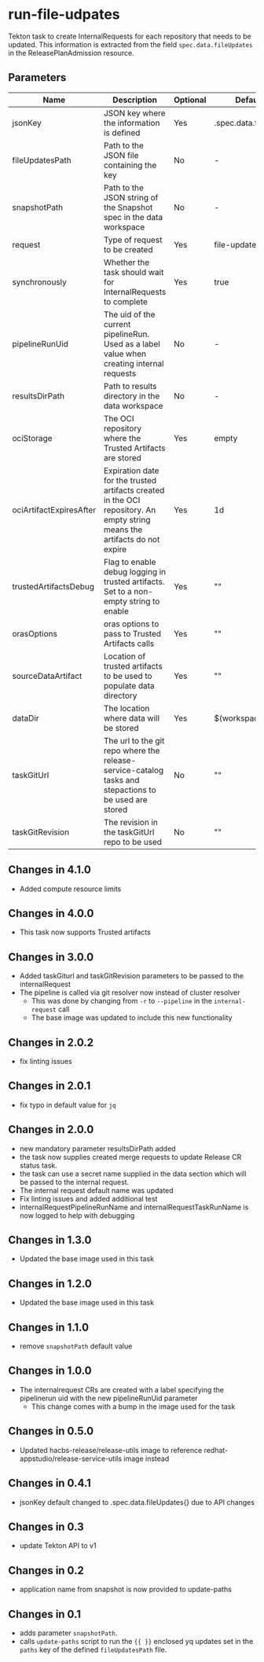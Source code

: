 # run-file-udpates

Tekton task to create InternalRequests for each repository that needs to be updated. This information is extracted from
the field `spec.data.fileUpdates` in the ReleasePlanAdmission resource.

## Parameters

| Name                    | Description                                                                                                                | Optional | Default value            |
|-------------------------|----------------------------------------------------------------------------------------------------------------------------|----------|--------------------------|
| jsonKey                 | JSON key where the information is defined                                                                                  | Yes      | .spec.data.fileUpdates[] |
| fileUpdatesPath         | Path to the JSON file containing the key                                                                                   | No       | -                        |
| snapshotPath            | Path to the JSON string of the Snapshot spec in the data workspace                                                         | No       | -                        |
| request                 | Type of request to be created                                                                                              | Yes      | file-updates             |
| synchronously           | Whether the task should wait for InternalRequests to complete                                                              | Yes      | true                     |
| pipelineRunUid          | The uid of the current pipelineRun. Used as a label value when creating internal requests                                  | No       | -                        |
| resultsDirPath          | Path to results directory in the data workspace                                                                            | No       | -                        |
| ociStorage              | The OCI repository where the Trusted Artifacts are stored                                                                  | Yes      | empty                    |
| ociArtifactExpiresAfter | Expiration date for the trusted artifacts created in the OCI repository. An empty string means the artifacts do not expire | Yes      | 1d                       |
| trustedArtifactsDebug   | Flag to enable debug logging in trusted artifacts. Set to a non-empty string to enable                                     | Yes      | ""                       |
| orasOptions             | oras options to pass to Trusted Artifacts calls                                                                            | Yes      | ""                       | 
| sourceDataArtifact      | Location of trusted artifacts to be used to populate data directory                                                        | Yes      | ""                       |
| dataDir                 | The location where data will be stored                                                                                     | Yes      | $(workspaces.data.path)  |
| taskGitUrl              | The url to the git repo where the release-service-catalog tasks and stepactions to be used are stored                      | No       | ""                       |
| taskGitRevision         | The revision in the taskGitUrl repo to be used                                                                             | No       | ""                       |

## Changes in 4.1.0
* Added compute resource limits

## Changes in 4.0.0
* This task now supports Trusted artifacts

## Changes in 3.0.0
* Added taskGiturl and taskGitRevision parameters to be passed to the internalRequest
* The pipeline is called via git resolver now instead of cluster resolver
  * This was done by changing from `-r` to `--pipeline` in the `internal-request` call
  * The base image was updated to include this new functionality

## Changes in 2.0.2
* fix linting issues

## Changes in 2.0.1
* fix typo in default value for `jq`

## Changes in 2.0.0
* new mandatory parameter resultsDirPath added
* the task now supplies created merge requests to update Release CR status task.
* the task can use a secret name supplied in the data section which will be passed
  to the internal request.
* The internal request default name was updated
* Fix linting issues and added additional test
* internalRequestPipelineRunName and internalRequestTaskRunName is now logged to help
  with debugging

## Changes in 1.3.0
* Updated the base image used in this task

## Changes in 1.2.0
* Updated the base image used in this task

## Changes in 1.1.0
* remove `snapshotPath` default value

## Changes in 1.0.0
* The internalrequest CRs are created with a label specifying the pipelinerun uid with the new pipelineRunUid parameter
  * This change comes with a bump in the image used for the task

## Changes in 0.5.0
* Updated hacbs-release/release-utils image to reference redhat-appstudio/release-service-utils image instead

## Changes in 0.4.1
* jsonKey default changed to .spec.data.fileUpdates{} due to API changes

## Changes in 0.3
* update Tekton API to v1

## Changes in 0.2
* application name from snapshot is now provided to update-paths

## Changes in 0.1
* adds parameter `snapshotPath`.
* calls `update-paths` script to run the `{{ }}` enclosed yq updates set in the `paths` key
  of the defined `fileUpdatesPath` file.
